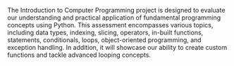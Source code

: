 The Introduction to Computer Programming project is designed to evaluate our understanding and practical application of fundamental programming concepts using Python. 
This assessment encompasses various topics, including data types, indexing, slicing, operators, in-built functions, statements, conditionals, loops, object-oriented programming, and exception handling. 
In addition, it will showcase our ability to create custom functions and tackle advanced looping concepts.
